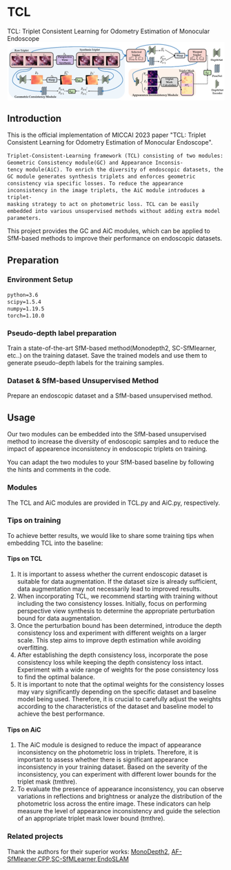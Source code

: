# TCL
TCL: Triplet Consistent Learning for Odometry Estimation of Monocular Endoscope
<img src="imgs/TCL_framework.png"  alt="" align=center />



## Introduction 
This is the official implementation of MICCAI 2023 paper "TCL: Triplet Consistent Learning for Odometry Estimation of Monocular Endoscope".
    
    Triplet-Consistent-Learning framework (TCL) consisting of two modules: Geometric Consistency module(GC) and Appearance Inconsis-
    tency module(AiC). To enrich the diversity of endoscopic datasets, the GC module generates synthesis triplets and enforces geometric 
    consistency via specific losses. To reduce the appearance inconsistency in the image triplets, the AiC module introduces a triplet- 
    masking strategy to act on photometric loss. TCL can be easily embedded into various unsupervised methods without adding extra model parameters.

This project provides the GC and AiC modules, which can be applied to SfM-based methods to improve their performance on endoscopic datasets.

## Preparation

### Environment Setup
    python=3.6
    scipy=1.5.4
    numpy=1.19.5
    torch=1.10.0
    
    
### Pseudo-depth label preparation
Train a state-of-the-art SfM-based method(Monodepth2, SC-SfMlearner, etc..) on the training dataset. Save the trained models and use them to generate pseudo-depth labels for the training samples. 

### Dataset & SfM-based Unsupervised Method
Prepare an endoscopic dataset and a SfM-based unsupervised method.


## Usage
Our two modules can be embedded into the SfM-based unsupervised method to increase the diversity of endoscopic samples and to reduce the impact of appearence inconsistency in endoscopic triplets on training.

You can adapt the two modules to your SfM-based baseline by following the hints and comments in the code.

### Modules
The TCL and AiC modules are provided in TCL.py and AiC.py, respectively.

### Tips on training
To achieve better results, we would like to share some training tips when embedding TCL into the baseline:
#### Tips on TCL
1. It is important to assess whether the current endoscopic dataset is suitable for data augmentation. If the dataset size is already sufficient, data augmentation may not necessarily lead to improved results.
2. When incorporating TCL, we recommend starting with training without including the two consistency losses. Initially, focus on performing perspective view synthesis to determine the appropriate perturbation bound for data augmentation.
3. Once the perturbation bound has been determined, introduce the depth consistency loss and experiment with different weights on a larger scale. This step aims to improve depth estimation while avoiding overfitting.
4. After establishing the depth consistency loss, incorporate the pose consistency loss while keeping the depth consistency loss intact. Experiment with a wide range of weights for the pose consistency loss to find the optimal balance.
5. It is important to note that the optimal weights for the consistency losses may vary significantly depending on the specific dataset and baseline model being used. Therefore, it is crucial to carefully adjust the weights according to the characteristics of the dataset and baseline model to achieve the best performance.

#### Tips on AiC
1. The AiC module is designed to reduce the impact of appearance inconsistency on the photometric loss in triplets. Therefore, it is important to assess whether there is significant appearance inconsistency in your training dataset. Based on the severity of the inconsistency, you can experiment with different lower bounds for the triplet mask (tmthre).
2. To evaluate the presence of appearance inconsistency, you can observe variations in reflections and brightness or analyze the distribution of the photometric loss across the entire image. These indicators can help measure the level of appearance inconsistency and guide the selection of an appropriate triplet mask lower bound (tmthre).

### Related projects
Thank the authors for their superior works: 
[MonoDepth2](https://github.com/nianticlabs/monodepth2), [AF-SfMleaner](https://github.com/shuweishao/af-sfmlearner),[CPP](https://github.com/yzhao520/CPP),[SC-SfMLearner](https://github.com/JiawangBian/SC-SfMLearner-Release),[EndoSLAM](https://github.com/CapsuleEndoscope/EndoSLAM)



